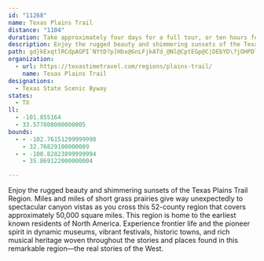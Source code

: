```yaml
---
id: "11268"
name: Texas Plains Trail
distance: "1104"
duration: Take approximately four days for a full tour, or ten hours for a quick look.
description: Enjoy the rugged beauty and shimmering sunsets of the Texas Plains Trail Region. Miles and miles of short grass prairies give way unexpectedly to spectacular canyon vistas as you cross this 52-county region that covers approximately 50,000 square miles.
path: gd}kExqtlRCdpAGPI`NYtD?p]Hbx@GnLFjkATd_@Nl@CptEGp@C|DEbYD\?jOHPDlCB|YClwDNd`IOth@ErCo@tHgXp|Ao@|FSnFKjTMpAc@`S_@rfAkBtkHSdqASn^Alo@o@xyBSp[?zQO|O_@lJss@tsJe@tN_A~oDmAllDEzj@_@bnAHtMNfCBzC?nJFn@E~_@]~x@e@l{BS`]e@xwB_@jcA?fYOzY_@nGi@vDu@vDgBxFa]j{@oBfGcApEw@hIQjE}@htCo@fbDe@vwAWfqAaB`bGqBvrJUle@[zGc@xD}@~DoA`E_C`FqElGk`FrbGy_CzsCwd@lj@_ElE}`CtuCczA|gBayAtgB{UbYmAdBgCnF{@dDc@fCS~EGbRssEkB}{@OmFRe]zDiDPac@CsZOsGL}Fj@kXrFmD`@iId@gMJojAKuuBeAyzDuA_nAw@oaE{AsEq@yA]_xBwi@usAg\kI}Bs{@w[gNqFeHuDe^aUeIuEaCeAwDgAuHkA_FO}DBudCdR}GT_SDu`Aa@kmFkAmwJkCwFGiBQmFaAiAc@}EcAmC]mDMkoCgC}yBeBorEuEwlEyDwD_@sCi@sCy@aD{AuCmBghA__AwLqKoBaCgDuFmBsF}AmHa@{DIqEr@y_DTqg@bAgrDIqSz@}nE|DchP[yKmDi_@[eMnAk_FnAg|DR_pAdA_eDyyAw@syA_@iwF{BwVYsl@Cao@e@qeDcAmBKoCe@y@YoLuGoBk@gBSiCFmBb@uB`AaHrEuBn@w@J_EDyZSoC@iANyAXoBt@wHpFwB~@}Cf@mEDsj@QsrEgCunDuBegA_AanBy@smKmGiKKiPsBcG_@od@c@o}@Uw{ImEizAeA_zB{@qDFwDl@_C~@eOnImCnAiE`A}CRe|NgG{fDgBqvCeAe@EsAmAsDr@oGPenB_Awx@x@wdBk@yc@_@_dAW{YB}JQml@a@mgBk@cYYiN]c_CuA_sFkCmtEuAw_@CyzFoBwyKmCuz@e@iYDqg@yAeQWexBq@qiCa@ob@QuHB_xAe@oQ?{AD_J~@qJxBua@jOaw@bZsdDxmA_dAf`@eLdEoGrBoIzAgIj@uABywAW}DMyC]wEmAqH{DugHcqGce@ya@uByAgCqAqM{EwB_AwjFaoBmFgCmF_EqDyDoC{DefA}dBmDgFsDuEuByBuLoKsdA{|@wVqTuM{Naa@sq@uNgWep@iiA{HcMsGuIgi@{p@qHsJgZcg@{EyGuEaFaf@}d@}FiE}DyBsEsBmUgJuLsD}B_@iI_Ayt@eGaGYmEu@oBw@iBaA}CqBeq@mf@aDoBoB_AuDiAwCm@wCSsCGsEXqWzD}Fb@qFWkReDwE_@{b@XaEJwLpAam@nH{Dl@yBj@}EpByp@x]cYtOuBz@kD~@iCd@uBLgTX}Eh@oB`@sRxFoaAvZ_RfGyFtAgD\iEPapBtBkFVwLzA{NpBkEfAwEzBeDhCyCzCcShUaBxAuE~C}B`AmRrGoB`A}DxCoObPoCpBqC~A{B~@ygAfb@eEzBeBrAyC|CiL|OuA~A}AzAcDlB{Aj@gB^sBRgLPqF`@mB\eP`EmF|B}Z~QqGdDsOfEif@|L_p@xUeCbAsChB}EnEkZfb@a_A~fAgCpDaTr]gEdGmDfDgFrCcFjBcDf@eMdAeH`@uBA}CSwm@wKoGgB_j@wRuH_Bq`@iH|D}_@j@_Dv@yCbBoDlXi_@xBcDtAqCpXiw@|@gD^mCPmC?}CK}DsV{jD]gDwHuk@q@gEm@aCcCkGyAmCiBgCmEsEqG{D}g@}XwBqAqBaB}CgEqAsCk@_By@{DSwAUmGHiRZi{COgHa@gIcA{IaHqh@c@wFGeFPoFr@_H`FwUp@aE~@aJf@mJDgBHyqBNqiDh@qaDPek@ParDJ_]?mxAb@ypEJgvCXygCRop@@arB_NrAsgDw@wWBo~AYcfAYsC]cDm@kEgB{b@aXwYcQmFeBcDi@gDWiD?mnA`He{A~Hgs@bEcCPmAVmFzA}ElCswAlcAoAv@sCfA}Ad@yE|@_BLqGDqCEyFD_pASoIRSLgHJukCm@t@khIbAi~GN{PbAw]N}MCs_HEmIiAwPsDcZsQarAu@_Hc@wGS_HA_HN}G^yGr@yG`AoGvAoGheAksDv\ejA|D_Pn@wDn@cFf@eGTaFDmKIkkDD{JIat@Fm|@Igx@D}p@Owy@Hwx@`GeeBjDa_A`E{mAdM_lD^gK^mGlAiKhAgGxAaGbDqJ|BcFdNcVri@_~@~A_DpCyGzBmH|BaKvA{Jj@aJTcHB{MiAqiCkK}`CY{K?sMhEifAfD_v@b@wGh@yFbBaJxDiNfEmM|l@pClC@pHQnd@yAfCP~AVtBt@`CrAxAjAhAjAxc@fi@dNtPdCdCjEnCffArm@~DfB~Bl@xCj@vCRfk@b@nELtDn@dCjAdCxAnBpBt@dAbCnEx@xBfEdT~@vDbA`DhB~DvHvMzOfWfFrFjCfBjBdAvGlCzNfEzbA|WvEt@pCbAfa@xSrCdB`FpElCtD|BnEhU`s@~@jEb@fENlFI`EsErm@c@lDs@rDeB|FwRvd@{@`CcAlFMjBAlEJrCbAxF|H~Yp@tB~B~F|DlI|ArDdArBpA`BzA|AhBbAhBv@nBf@vBVlDE~B[rBi@jF_D|EcElLeLrC{CtEoGzOqX|@eAjAm@|JqApBm@fqAieAtDcEjAyBnA}ChAgFd@iGB_B_@kVOg[iJqPaIsUyQa]?iJnAwGxQkYtn@us@jYcb@~HyG`IoApUwBxLqKxLiOfEwGpP}t@pFiEhYoFhE_DfJ{VpKqKrd@oAppA?vG?hEwBp@}DUsAwG}XBOQyAsEaRoFeSiQ{t@oCeKk@gC{@aF]kDUiGCwd@q@{b@OcXC__@DaREuFUmEc@aDo@qDi@yBuAyD}E}JkQi]uA}C_A}C_AoEYsB_@aFMmEBwBT{AfAeC`CkF`AaAbAG`JF`c@?`FPpE^hD`@\P~A?jCSlDe@p[mGb@WhEm@~BWvBGzDPbh@tGb~@dJdX`C~]`GxC~@~ShIrBj@luAtVviA|SbPtB~MdCtC^|AD`OsAfCw@hB{@~\sSrDuAhh@{IzGmAhCq@nCqAtZ}ObC_AxBa@|J}@hEAtSzA`Nh@`{@rCb[f@jBCpBIvDq@rb@{IhC_@te@yBxa@DrAE~C_@zBk@pAm@rQaK`UcP|GuFxOyRxJcJtD_DdRuMdCsA`Cs@dB]vTuB|EQba@jAjEDxrAgLd^sDxBQjIMjtAm@fuBIl|Ca@z{D|@|sAQ|b@DxAi@tPuKdPuJtHzSd@fAj@d@p@Xl@FtSB|GtQdPxd@|CnI?^RjA`BnG`Rd}@jBpHzE|TnApH`X|pApLpi@rF|XvV|jA|E~Tn@~BzJfe@nJ|c@n@tEjm@ttCtDnQfB~F~@dEhGxZbMdk@x@nEp@jFlDdPfBfKjxCxoNlDjOrXrqA`Hb^pLth@bd@xwBvFrV|GbXhFzVxMno@bAhFlDlUhCdMlf@l}BnFdX`YlsAtH~Z~D`NlDxItIbQxBrF~BlHxM`n@~@hFjOliAfEvWtTbbBNfBB`F[lEwArIeBfIc@xCe@rGC~AJf@GrkBNvpEW`b@BfOKzNDbOf|@|Jb_A`LvCvA`DxCnAh@bWdDlu@lIhT?tCVvDz@xAr@bUrNbA`AlBpC~@tBX~@t@pEHfF?td@TvDl@|DpArEfOpb@jAzCvD`LbEfIhB`D`G~HbEdE`j@td@hS`PlTzQ`_@rYnSfQhn@zg@l|@vs@fGxEhu@|`@rJtDtHlBbFdAd_Ffn@z[~DrHr@rVX~}@Kz{DVfYmA|Sh@bf@?lc@[xw@Z[m{A?iTXaVYid@Zgm@[il@?a^[{Wv@mKw@mcA?si@?[?ZZ?[?udBSgBGw@QaVoFkAQaCKcS?yCBmCl@_Af@_KrI{@^cB^mB?uAQqAa@kLmFcLsEqIsBcCQgDRe@PmTrIiB^yCRktB?ciAKkLD_Hv@cEFynARy@kACoHKilF?ssGFqf@GkeEOuBYeBS}@}@mBk@_AuAyAs@i@iB}@cCe@yAGe^FyBUcCkAsBeBsAsBm@yAi@eCWaCCs@oAwbKYi~C?}m@[q{A[wpE[caCAizAm@eeCUsmBIoIg@uaE_AmdEKc|CIq{@B}Pg@u{E|PUv_Aa@~cBYna@YttBk@lbAk@pqCa@niAm@rkBQhpHaBptBYlvA_A|BJzARrBj@bBt@|ApAlf@zj@tCjCbAl@xCz@jWpCdC~@rAhAlAnBdAfD`DlWn@jDl@xB~CzIt@dCxAjOh@xCr@jCbDnHx@~AxAlBxAlAhVjMzE`Dp[~U~A|@jHlCzOzEz_An[vEfBhD~BvM|NhA`BnD|GhEpGnAxAv@j@dCdAxAVlAChCYbCq@`EoB|C_CpCaBfAWrBE~C^pGrCrRnH`CnAzBrBxBlDnAzDxMlf@nAvCpBnCp@j@|BjAtVhJfCjAnMvI`k@~e@tD~BdK~EtJzF~Br@fC^~DDv\eBvK_@zB\lEzAz@JlAD|E]`BJ~M`D`Bn@b@ZnAxAt@vAdAnDfBnIb@lAlAhBxBlAz@LpADbEe@xAGx@FxAf@t@n@nKjKjCvAjCf@z@?bCEtfCiMxNMbf@DnoCEdnGDpfBs@b`C]lCm@xAs@jAy@fBsB|DmHbBgBj@c@lAm@bBa@hDS|~Fw@pqBa@rR@~mEg@xDd@tMvDr@NtAE|A]hBgA`X{WnDwFzY_l@t@mAlAmAfKyGrBeAnCa@hJe@`Cs@bAg@lAcA~BsDxBsFfCgFbt@iqA^eAn@_CViDMc`BTyCp@mCpAqCnByBjCuAtBk@lAEf|@GpiCq@ht@By@y~Hb@uLd@sFxAaL~RyaAh@_EXeJE{}A?mx@DyAXoDn@kDrz@kiEQKDgCI{Q[_pHWwfCOs}DQsgACsf@EuISeCeBqKw@eCiGuO}FcPs@wB]yBAoDXgCtAwDrCcEh@kAXkB@_AOgBa@sAmCuFqCkE[gB?yBrAsN?y@OmAs@{AiDsCi@w@_@aAg@sDGwADuBTmAr@wCDi@OiEu@cFYsF^mChA_ER_C@y@Ea@y@eBmC_As@mAWgAQmBw@yFYyAgBaEoB_He@aCGkCVmBxBgIrA}KJmDCwEa@uFgDgUgHa`@cE}XcBmMqEgXaAwEm@eB_BiDkI{Oi`@{q@qLwUaFyHyHoOsWse@qc@cw@ig@c~@mKwQwAaDeCsEaEgG_@_@cDyBuLkF}{@mX}CkAyC_BuP}Lqu@yk@iDsC_DeEwHcN}A_EiAcEa\{wAoMmj@k@aBm@sAyAcCcB{AgAs@wB_A}UsIG[Ho@`BYnAc@dBqAv@eA|IoRtEuKdAyDt@{Db@gEdAsPb@gDhAiFx@mC`\o|@|CmEhBgBxQuIhEsClDkD`HgKnAkAlAo@lBi@~BGhZdCxMW|Iv@lDK`HmB~QyH|B[zH@hEgAdGeCxYgNbAUbBOfBHz@L~@^dAp@`W|UlG|IpAv@jBt@`CThBKlG_Bxu@aXhEi@|C@vDXnBb@hBr@vDtCvDxEfNbOxCdBvCp@xAHbC?z[u@`Ig@~s@mK|TmDnBk@nEmB`EsCdFaE~C_Bzs@uVnIuBnAQve@gChFm@nBc@|Bu@lEoB`j@mX~AsAlCwChC}D`HyLx@kAhDgDvh@a]j_Aml@hA_AhBsB`AkBnMk^XmAre@SjY@p^MrR@|g@SjPDtBPpCd@xlDzq@jDh@~G\f~@y@lnAk@fg@m@p]QjGSveBqRbbE{`@zHg@`JJjhBlHlD?r{A{Ihf@mCjJ_@pFl@tTxGd[vJvDv@~BT`IC`q@kEly@m@fZElEX`Ed@tVzDjIdAr`@zJ`Er@`BLrOOdj@oA~N[zCY~Be@dBy@bPcLlBcAhBm@rBa@vJQjgCg@jgBo@byBc@bFEhCOb@IfFeCdLmIrdCmnBh^eX~z@gq@xr@si@bnBo{A~c@a]fDyCjFsDhFkBvBMtu@_@re@f@b}CM`OLrERxAPlA^tPhHlRpKjtBzgArE~AlDx@nQlDhZ`FzDd@|mBEjHGnTgArB@~BXhEzBtNjN`CnBh@d@hCx@nD`B`EpEbVpZcGfJMn@mKrMmOtSeBzCk@`By@|DSbD?rp@RfcAFrqBOrD_@pCo@rCiDhJ_AfGMjDu@rc@d@xWVjDz@zEdKhXhArDhAfF^zCXjFdAzhIN`rCS`PeB|WCxBLb|DGrC_@rCu@pC_AlB}B|BkKpGiBxBy@~Ao@hBYxAOhBOfEuAzcAnc@D|DPrEdAnBr@zElC~DfBfEdAfl@lC~\pAfPNdj@xAjeAgA|wAGfo@`@d_@p@xBFjP~AjK?vNFnqDO|~@Nzu@pBt~@?x@~UztGv@`uFw@tg@?nR~zAnB~e@fCnZ|BzU`AfFtAzEtc@ppAbAfE^lCX~CNtIt@nrBHrC~Gll@`@hFT~Fh@lHbB|PbA`IbCnMnAfI|BfSfFj_@TzDIhw@ZjG|@bGrS||@nOho@j@pCn@bELrM?luCOlKQ`C}@lCcAtBwG`Ly@~CYdCBjTvm@At[J|Je@byB?|wCWjgCl@ftDC`[FvOGzyA@xCXdCdApAfA~@dA|DbHbBjBtAdAnAj@`B^xBLnAEt]uDbCc@xBy@hA_Axc@oi@bFeHvBoGxFoS~@eBx\}l@j|@a|AnCgEx@y@bCaBpAi@zCc@|lAq@l~BeBbD_@hEuAxPsIbCs@hBQrBBbCf@fJlF|Bz@fEbAvKr@xSPd|BuAziBsAl}@{@lDCtCVlCj@fDrAvOtIlwAbx@xcAll@x[hQ|r@xa@bHfDvA|@dBrAbrDxqDvA~ApLjQbC~ClDlDtBrA|BdAfEdA~ChAhp@|YbJpDfH`DvBjAvDzCnAvAp[vh@hBvEjLld@~@xC|@xBdBzCfCzCnC|BbuAvz@dBrAb@j@v[hj@vDfHlGnKp}@b~AvYfi@lF~HrZ~a@ve@tp@|J`N`E~DdeAbw@pI`G`Bx@jEtAzCb@nUFvDXvE~@nTlFzMnDlBv@dCrApBxA`NtNxCxBdGdC|j@bRvEfBbBPr[IvGH|B@Fba@dI?BpW~s@GhAHxA\tAl@fAp@fWrU|KjLzH|Gx@~@hNxRtEzCvHzDlBpAlAdAnTdUhAvAfS`[rDpEbErDpKzHfUzOrCrAbD~@~AR`WM~UFjFGl|@}GzfBwNfFM|C?|Fj@xCl@hNtD~Ej@tBJhVLbGErb@eArHG|CDlEXtOxBhCL|HLtKMzEe@jQmCnFq@hHYfJG|Xm@`CYpJeBbFa@lzAwFf_AoKftCoXpGAnDR`C\~Bb@bEjAfXdI`GnC|ExDn`@|^fIlHhDlChAt@lGfDrCjAtL~DfFzB`JxFjPhOpY|ZbNnNhDzClFvDfVfNvKzFzJfGzHzG~@~@zIvLzBdC`WbVfHjGrAz@xB~@xB`@vDPrCAbm@}G`mAoFfE_@fF{@lvAu[|`AcU~yAka@ns@qOlyAe\zgC_l@pQoEdEo@dEMrCJfEd@|DfA|B~@dDjBdEhDpP|SbbD`dEvBfChC~BvErCvCjArCr@~Cd@zBLdGC`Dc@~u@_Q~PiElu@uPzFmAdD]bDLlDj@|r@tXfBd@lD@tAQpWoG|DbWb@lEElEg@~Eo@zC_BfEqAzBeAvAgDtCcBbAmEnBuA~@_C|BwBzC_BzDs@vCe@zCSvCHtG|@bWbLvxCzRnmFtCpw@`G~vEkz@jCiHf@gi@vNs`@nRcK`D}g@dMgDjAkOnGqElDmKfJsQtPua@pWmDzAmEvA{xBlf@qsDtx@wD`AU?ch@nLeAv@q@~@etAb[}aCri@_hCri@{jG?g`H?_qGcEwxD`BujM?HvvEEjcBJzIgwDSg~Aw@yqDDmEYgE_AgDYi_AMyADkIzAcCX_t@BgGZoBX{Cv@oU`J_LxEgFrAiFr@cEFmkCDee@RsBGwP?kCn@oC|AwB`Ce@~@iAjDc@rFNdiCCtAQ~Bg@nCg@xAs@vAaUv[wNzRaIgJqJmOqHuHou@{z@}FgGgFaFmzA{nAekAw`Aa{BakB{a@}\qY}Vs}AaqAmD_CqF{ByFkAgDSyg@EsDPiIx@u@?cFj@uHx@wk@t@yb@PmQ|BgT~C}c@|GgF~LkG~L_MlV{KbS{^?ck@b@{l@b@_s@?afAb@kGjBcEpDwErDaIb@mCQmLaDuzAyA}q@?a\wAsUiIs{A?ZhtH_Tx[w@bE[zrAp@zOkbA`@gEPsCf@yDpAiAl@kIxFsClAsEjAcDX}t@I_^YeTRot@JHlL@xbAhAr~IbRfOxBrBzJzHHV|KbJ`BxAtBjC`DlFxAtDn@xBhTbw@r@~Ct@lGLdCJbIr@nu@JzBAhPJxJO`@EpAI|OJ^BxCEv[Hh\
organization:
  - url: https://texastimetravel.com/regions/plains-trail/
    name: Texas Plains Trail
designations:
  - Texas State Scenic Byway
states:
  - TX
ll:
  - -101.855164
  - 33.577808000000005
bounds:
  - - -102.76151299999998
    - 32.76829100000009
  - - -100.82823899999994
    - 35.869122000000004

---
```


Enjoy the rugged beauty and shimmering sunsets of the Texas Plains Trail Region. Miles and miles of short grass prairies give way unexpectedly to spectacular canyon vistas as you cross this 52-county region that covers approximately 50,000 square miles. This region is home to the earliest known residents of North America. Experience frontier life and the pioneer spirit in dynamic museums, vibrant festivals, historic towns, and rich musical heritage woven throughout the stories and places found in this remarkable region––the real stories of the West.
